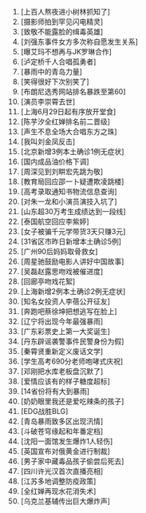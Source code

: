 
1. [上百人熬夜进小树林抓知了]
1. [摄影师拍到罕见闪电精灵]
1. [致敬不能露脸的缉毒英雄]
1. [刘强东事件女方多次称自愿发生关系]
1. [曝艾玛不想再与JK罗琳合作]
1. [泸定桥千人合唱孤勇者]
1. [暴雨中的青岛力量]
1. [笑得很好下次别笑了]
1. [布朗尼选秀网站排名暴跌至第60]
1. [演员李崇霄去世]
1. [上海6月29日起有序放开堂食]
1. [陈芋汐全红婵排名前二晋级]
1. [声生不息全场大合唱东方之珠]
1. [我叫刘金凤反击]
1. [北京新增3例本土确诊1例无症状]
1. [国内成品油价格下调]
1. [周深见到刘畊宏先跳为敬]
1. [教育局回应邵一卜疑遭欺凌跳楼]
1. [高考录取通知书物流信息查询]
1. [对朱一龙和小演员演技入坑了]
1. [山东超30万考生成绩达到一段线]
1. [泰国航空回应李紫婷]
1. [女子被骗千元学带货3天只赚3元]
1. [31省区市昨日新增本土确诊5例]
1. [广州90后妈妈取骨救女]
1. [周星驰鼓励电影人讲好中国故事]
1. [吴磊赵露思吻戏被催进度]
1. [回廊亭吻戏花絮]
1. [上海新增2例本土确诊2例无症状]
1. [知名女投资人李蓓公开征友]
1. [奔跑吧蔡徐坤把想逃写在脸上]
1. [辽宁将出现今年最强暴雨]
1. [广东彩票史上第一大奖诞生]
1. [丹东辟谣袭警事件民警身份为假]
1. [秦霄贤重新定义废话文学]
1. [学生高考690分老师咆哮式庆祝]
1. [邓刚把水库老板盘沉默了]
1. [爱情应该有的样子糖度超标]
1. [14省份将有大到暴雨]
1. [奶奶眼里我还是爱吃辣条的孩子]
1. [EDG战胜BLG]
1. [青岛暴雨致多区出现汛情]
1. [斗破苍穹缘起和年番定档]
1. [沈阳一面馆发生爆炸1人轻伤]
1. [英国宣布对俄黄金进行制裁]
1. [男子家中藏毒品孩子偷尝后死去]
1. [四川许光汉首次直播亮相]
1. [江苏多地调整防疫政策]
1. [全红婵再现水花消失术]
1. [乌克兰基辅传出巨大爆炸声]